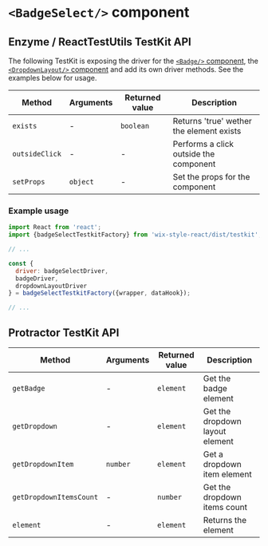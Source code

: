 # `<BadgeSelect/>` component

## Enzyme / ReactTestUtils TestKit API

The following TestKit is exposing the driver for the [`<Badge/>`
component](https://wix-wix-style-react.surge.sh/?selectedKind=12.%20Other&selectedStory=12.1%20Badge&full=0&addons=0&stories=1&panelRight=0),
the [`<DropdownLayout/>`
component](https://wix-wix-style-react.surge.sh/?selectedKind=11.%20Pickers%20and%20Selectors&selectedStory=11.1%20DropdownLayout&full=0&addons=0&stories=1&panelRight=0)
and add its own driver methods. See the examples below for usage.

| Method | Arguments | Returned value | Description |
|--------|-----------|----------------|-------------|
| `exists` | - | `boolean` | Returns 'true' wether the element exists |
| `outsideClick` | - | -| Performs a click outside the component |
| `setProps` | `object` | -| Set the props for the component |

### Example usage

```javascript
import React from 'react';
import {badgeSelectTestkitFactory} from 'wix-style-react/dist/testkit';

// ...

const {
  driver: badgeSelectDriver,
  badgeDriver,
  dropdownLayoutDriver
} = badgeSelectTestkitFactory({wrapper, dataHook});

// ...
```

## Protractor TestKit API

| Method | Arguments | Returned value | Description |
|--------|-----------|----------------|-------------|
| `getBadge` | - | `element` | Get the badge element |
| `getDropdown` | - | `element` | Get the dropdown layout element |
| `getDropdownItem` | `number` | `element` | Get a dropdown item element |
| `getDropdownItemsCount` | - | `number` | Get the dropdown items count |
| `element` | - | `element` | Returns the element |
